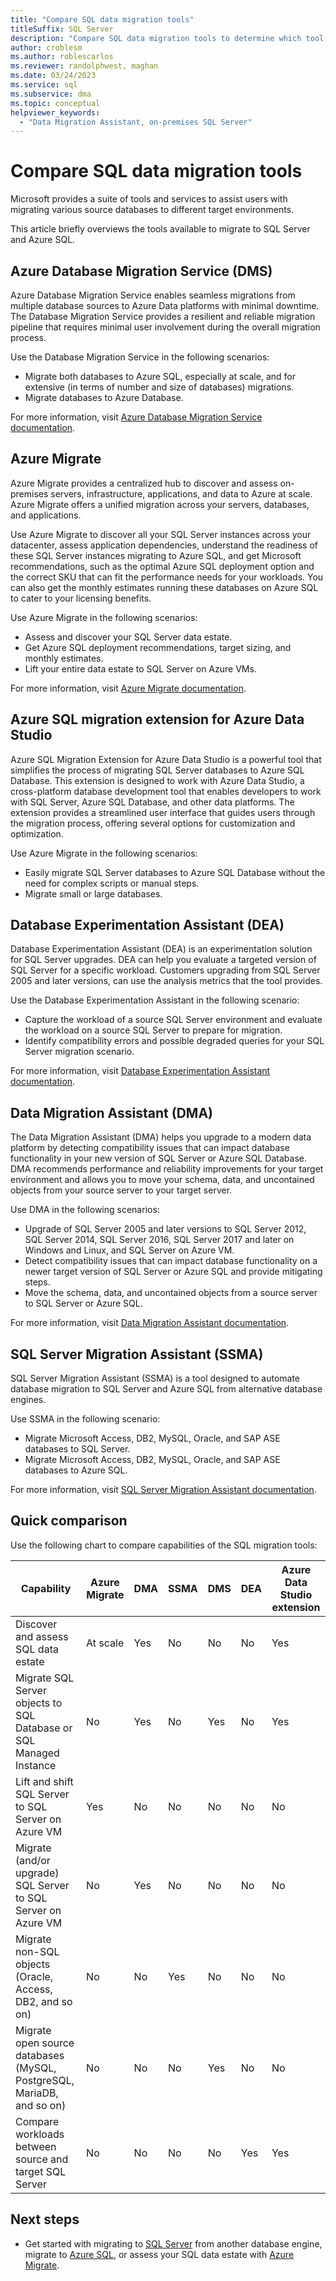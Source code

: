 ```yaml
---
title: "Compare SQL data migration tools"
titleSuffix: SQL Server
description: "Compare SQL data migration tools to determine which tool best suits your business needs, such as Data Migration Assistant (DMA), Azure Migrate, Azure Database Migration Service, SQL Server Migration Assistant (SSMA), Database Experimentation Assistant (DEA). "
author: croblesm
ms.author: roblescarlos
ms.reviewer: randolphwest, maghan
ms.date: 03/24/2023
ms.service: sql
ms.subservice: dma
ms.topic: conceptual
helpviewer_keywords:
  - "Data Migration Assistant, on-premises SQL Server"
---
```


# Compare SQL data migration tools

Microsoft provides a suite of tools and services to assist users with migrating various source databases to different target environments.

This article briefly overviews the tools available to migrate to SQL Server and Azure SQL.

## Azure Database Migration Service (DMS)

Azure Database Migration Service enables seamless migrations from multiple database sources to Azure Data platforms with minimal downtime. The Database Migration Service provides a resilient and reliable migration pipeline that requires minimal user involvement during the overall migration process.

Use the Database Migration Service in the following scenarios:

- Migrate both databases to Azure SQL, especially at scale, and for extensive (in terms of number and size of databases) migrations.
- Migrate databases to Azure Database.

For more information, visit [Azure Database Migration Service documentation](/azure/dms/).

## Azure Migrate

Azure Migrate provides a centralized hub to discover and assess on-premises servers, infrastructure, applications, and data to Azure at scale. Azure Migrate offers a unified migration across your servers, databases, and applications.

Use Azure Migrate to discover all your SQL Server instances across your datacenter, assess application dependencies, understand the readiness of these SQL Server instances migrating to Azure SQL, and get Microsoft recommendations, such as the optimal Azure SQL deployment option and the correct SKU that can fit the performance needs for your workloads. You can also get the monthly estimates running these databases on Azure SQL to cater to your licensing benefits.

Use Azure Migrate in the following scenarios:

- Assess and discover your SQL Server data estate.
- Get Azure SQL deployment recommendations, target sizing, and monthly estimates.
- Lift your entire data estate to SQL Server on Azure VMs.

For more information, visit [Azure Migrate documentation](/azure/migrate/).

## Azure SQL migration extension for Azure Data Studio

Azure SQL Migration Extension for Azure Data Studio is a powerful tool that simplifies the process of migrating SQL Server databases to Azure SQL Database. This extension is designed to work with Azure Data Studio, a cross-platform database development tool that enables developers to work with SQL Server, Azure SQL Database, and other data platforms. The extension provides a streamlined user interface that guides users through the migration process, offering several options for customization and optimization.

Use Azure Migrate in the following scenarios:

- Easily migrate SQL Server databases to Azure SQL Database without the need for complex scripts or manual steps.
- Migrate small or large databases.

## Database Experimentation Assistant (DEA)

Database Experimentation Assistant (DEA) is an experimentation solution for SQL Server upgrades. DEA can help you evaluate a targeted version of SQL Server for a specific workload. Customers upgrading from SQL Server 2005 and later versions, can use the analysis metrics that the tool provides.

Use the Database Experimentation Assistant in the following scenario:

- Capture the workload of a source SQL Server environment and evaluate the workload on a source SQL Server to prepare for migration.
- Identify compatibility errors and possible degraded queries for your SQL Server migration scenario.

For more information, visit [Database Experimentation Assistant documentation](../../dea/database-experimentation-assistant-overview.md).

## Data Migration Assistant (DMA)

The Data Migration Assistant (DMA) helps you upgrade to a modern data platform by detecting compatibility issues that can impact database functionality in your new version of SQL Server or Azure SQL Database. DMA recommends performance and reliability improvements for your target environment and allows you to move your schema, data, and uncontained objects from your source server to your target server.

Use DMA in the following scenarios:

- Upgrade of SQL Server 2005 and later versions to SQL Server 2012, SQL Server 2014, SQL Server 2016, SQL Server 2017 and later on Windows and Linux, and SQL Server on Azure VM.
- Detect compatibility issues that can impact database functionality on a newer target version of SQL Server or Azure SQL and provide mitigating steps.
- Move the schema, data, and uncontained objects from a source server to SQL Server or Azure SQL.

For more information, visit [Data Migration Assistant documentation](../../dma/dma-overview.md).

## SQL Server Migration Assistant (SSMA)

SQL Server Migration Assistant (SSMA) is a tool designed to automate database migration to SQL Server and Azure SQL from alternative database engines.

Use SSMA in the following scenario:

- Migrate Microsoft Access, DB2, MySQL, Oracle, and SAP ASE databases to SQL Server.
- Migrate Microsoft Access, DB2, MySQL, Oracle, and SAP ASE databases to Azure SQL.

For more information, visit [SQL Server Migration Assistant documentation](../../ssma/sql-server-migration-assistant.md).

## Quick comparison

Use the following chart to compare capabilities of the SQL migration tools:

| Capability | Azure Migrate | DMA | SSMA | DMS | DEA | Azure Data Studio extension |
| ---------- | ------------- | --- | ---- | --- | --- | ----------------------------|
| Discover and assess SQL data estate | At scale | Yes | No | No | No | Yes |
| Migrate SQL Server objects to SQL Database or SQL Managed Instance | No | Yes | No | Yes | No | Yes |
| Lift and shift SQL Server to SQL Server on Azure VM | Yes | No | No | No | No | No |
| Migrate (and/or upgrade) SQL Server to SQL Server on Azure VM | No | Yes | No | No | No | No |
| Migrate non-SQL objects<br />(Oracle, Access, DB2, and so on) | No | No | Yes | No | No | No |
| Migrate open source databases<br />(MySQL, PostgreSQL, MariaDB, and so on) | No | No | No | Yes | No | No |
| Compare workloads between source and target SQL Server | No | No | No | No | Yes | Yes |

## Next steps

- Get started with migrating to [SQL Server](../../ssma/sql-server-migration-assistant.md) from another database engine, migrate to [Azure SQL](/azure/azure-sql/migration-guides/), or assess your SQL data estate with [Azure Migrate](/azure/migrate/how-to-create-azure-sql-assessment).
